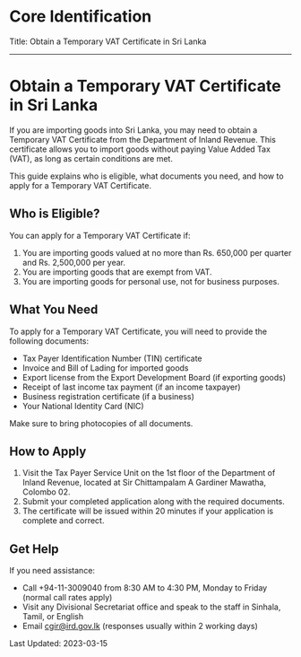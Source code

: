 # Core Identification
Title: Obtain a Temporary VAT Certificate in Sri Lanka

---
# Obtain a Temporary VAT Certificate in Sri Lanka

If you are importing goods into Sri Lanka, you may need to obtain a Temporary VAT Certificate from the Department of Inland Revenue. This certificate allows you to import goods without paying Value Added Tax (VAT), as long as certain conditions are met.

This guide explains who is eligible, what documents you need, and how to apply for a Temporary VAT Certificate.

## Who is Eligible?
You can apply for a Temporary VAT Certificate if:

1. You are importing goods valued at no more than Rs. 650,000 per quarter and Rs. 2,500,000 per year.
2. You are importing goods that are exempt from VAT.
3. You are importing goods for personal use, not for business purposes.

## What You Need
To apply for a Temporary VAT Certificate, you will need to provide the following documents:

- Tax Payer Identification Number (TIN) certificate
- Invoice and Bill of Lading for imported goods
- Export license from the Export Development Board (if exporting goods)
- Receipt of last income tax payment (if an income taxpayer)
- Business registration certificate (if a business)
- Your National Identity Card (NIC)

Make sure to bring photocopies of all documents.

## How to Apply
1. Visit the Tax Payer Service Unit on the 1st floor of the Department of Inland Revenue, located at Sir Chittampalam A Gardiner Mawatha, Colombo 02.
2. Submit your completed application along with the required documents.
3. The certificate will be issued within 20 minutes if your application is complete and correct.

## Get Help
If you need assistance:

- Call +94-11-3009040 from 8:30 AM to 4:30 PM, Monday to Friday (normal call rates apply)
- Visit any Divisional Secretariat office and speak to the staff in Sinhala, Tamil, or English
- Email cgir@ird.gov.lk (responses usually within 2 working days)

Last Updated: 2023-03-15
